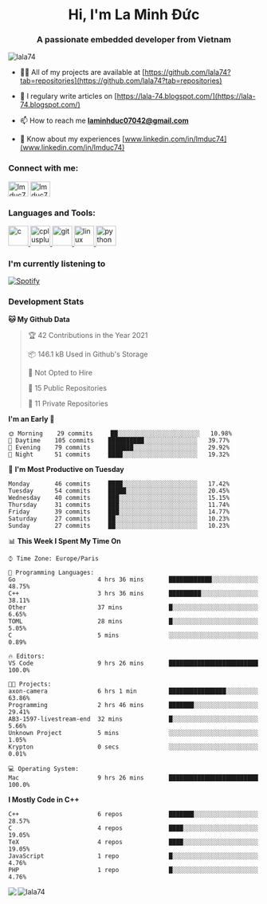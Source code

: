 <h1 align="center">Hi, I'm La Minh Đức</h1>
<h3 align="center">A passionate embedded developer from Vietnam</h3>

<p align="left"> <img src="https://komarev.com/ghpvc/?username=lala74&label=Profile%20views&color=0e75b6&style=flat"
                alt="lala74" /> </p>

- 👨‍💻 All of my projects are available at
[https://github.com/lala74?tab=repositories](https://github.com/lala74?tab=repositories)

- 📝 I regulary write articles on [https://lala-74.blogspot.com/](https://lala-74.blogspot.com/)

- 📫 How to reach me **laminhduc07042@gmail.com**

- 📄 Know about my experiences [www.linkedin.com/in/lmduc74](www.linkedin.com/in/lmduc74)

### Connect with me:
<p align="left">
        <a href="https://linkedin.com/in/lmduc74" target="blank"><img align="center"
                        src="https://cdn.jsdelivr.net/npm/simple-icons@3.0.1/icons/linkedin.svg" alt="lmduc74"
                        height="30" width="40" /></a>
        <a href="https://fb.com/lmduc74" target="blank"><img align="center"
                        src="https://cdn.jsdelivr.net/npm/simple-icons@3.0.1/icons/facebook.svg" alt="lmduc74"
                        height="30" width="40" /></a>
</p>

### Languages and Tools:
<p align="left"> <a href="https://www.cprogramming.com/" target="_blank"> <img
                        src="https://devicons.github.io/devicon/devicon.git/icons/c/c-original.svg" alt="c" width="40"
                        height="40" /> </a> <a href="https://www.w3schools.com/cpp/" target="_blank"> <img
                        src="https://devicons.github.io/devicon/devicon.git/icons/cplusplus/cplusplus-original.svg"
                        alt="cplusplus" width="40" height="40" /> </a> <a href="https://git-scm.com/" target="_blank">
                <img src="https://www.vectorlogo.zone/logos/git-scm/git-scm-icon.svg" alt="git" width="40"
                        height="40" /> </a> <a href="https://www.linux.org/" target="_blank"> <img
                        src="https://devicons.github.io/devicon/devicon.git/icons/linux/linux-original.svg" alt="linux"
                        width="40" height="40" /> </a> <a href="https://www.python.org" target="_blank"> <img
                        src="https://devicons.github.io/devicon/devicon.git/icons/python/python-original.svg"
                        alt="python" width="40" height="40" /> </a> </p>

### I'm currently listening to
[![Spotify](https://spotify-playing-git-master.lala74.vercel.app/api/spotify)](https://open.spotify.com/user/nrjaez36fdyqfexa07wju067g)


### Development Stats
<!--START_SECTION:waka-->
**🐱 My Github Data** 

> 🏆 42 Contributions in the Year 2021
 > 
> 📦 146.1 kB Used in Github's Storage 
 > 
> 🚫 Not Opted to Hire
 > 
> 📜 15 Public Repositories 
 > 
> 🔑 11 Private Repositories  
 > 
**I'm an Early 🐤** 

```text
🌞 Morning    29 commits     ██░░░░░░░░░░░░░░░░░░░░░░░   10.98% 
🌆 Daytime    105 commits    ██████████░░░░░░░░░░░░░░░   39.77% 
🌃 Evening    79 commits     ███████░░░░░░░░░░░░░░░░░░   29.92% 
🌙 Night      51 commits     ████░░░░░░░░░░░░░░░░░░░░░   19.32%

```
📅 **I'm Most Productive on Tuesday** 

```text
Monday       46 commits     ████░░░░░░░░░░░░░░░░░░░░░   17.42% 
Tuesday      54 commits     █████░░░░░░░░░░░░░░░░░░░░   20.45% 
Wednesday    40 commits     ███░░░░░░░░░░░░░░░░░░░░░░   15.15% 
Thursday     31 commits     ███░░░░░░░░░░░░░░░░░░░░░░   11.74% 
Friday       39 commits     ███░░░░░░░░░░░░░░░░░░░░░░   14.77% 
Saturday     27 commits     ██░░░░░░░░░░░░░░░░░░░░░░░   10.23% 
Sunday       27 commits     ██░░░░░░░░░░░░░░░░░░░░░░░   10.23%

```


📊 **This Week I Spent My Time On** 

```text
⌚︎ Time Zone: Europe/Paris

💬 Programming Languages: 
Go                       4 hrs 36 mins       ████████████░░░░░░░░░░░░░   48.75% 
C++                      3 hrs 36 mins       █████████░░░░░░░░░░░░░░░░   38.11% 
Other                    37 mins             █░░░░░░░░░░░░░░░░░░░░░░░░   6.65% 
TOML                     28 mins             █░░░░░░░░░░░░░░░░░░░░░░░░   5.05% 
C                        5 mins              ░░░░░░░░░░░░░░░░░░░░░░░░░   0.89%

🔥 Editors: 
VS Code                  9 hrs 26 mins       █████████████████████████   100.0%

🐱‍💻 Projects: 
axon-camera              6 hrs 1 min         ████████████████░░░░░░░░░   63.86% 
Programming              2 hrs 46 mins       ███████░░░░░░░░░░░░░░░░░░   29.41% 
AB3-1597-livestream-end  32 mins             █░░░░░░░░░░░░░░░░░░░░░░░░   5.66% 
Unknown Project          5 mins              ░░░░░░░░░░░░░░░░░░░░░░░░░   1.05% 
Krypton                  0 secs              ░░░░░░░░░░░░░░░░░░░░░░░░░   0.01%

💻 Operating System: 
Mac                      9 hrs 26 mins       █████████████████████████   100.0%

```

**I Mostly Code in C++** 

```text
C++                      6 repos             ███████░░░░░░░░░░░░░░░░░░   28.57% 
C                        4 repos             ████░░░░░░░░░░░░░░░░░░░░░   19.05% 
TeX                      4 repos             ████░░░░░░░░░░░░░░░░░░░░░   19.05% 
JavaScript               1 repo              █░░░░░░░░░░░░░░░░░░░░░░░░   4.76% 
PHP                      1 repo              █░░░░░░░░░░░░░░░░░░░░░░░░   4.76%

```



<!--END_SECTION:waka-->


<img align="left" src="https://github-readme-stats-chi-rust.vercel.app/api?username=lala74&show_icons=true&hide_border=true" /> 

<img align="left"
src="https://github-readme-stats.vercel.app/api/top-langs?username=lala74&show_icons=true&locale=en&layout=compact&hide_border=true" alt="lala74" />  
